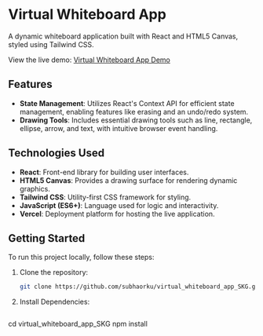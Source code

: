 # Virtual Whiteboard App

A dynamic whiteboard application built with React and HTML5 Canvas, styled using Tailwind CSS.

View the live demo: [Virtual Whiteboard App Demo](https://virtual-whiteboard-app-skg.vercel.app/)

## Features

- **State Management**: Utilizes React's Context API for efficient state management, enabling features like erasing and an undo/redo system.
- **Drawing Tools**: Includes essential drawing tools such as line, rectangle, ellipse, arrow, and text, with intuitive browser event handling.

## Technologies Used

- **React**: Front-end library for building user interfaces.
- **HTML5 Canvas**: Provides a drawing surface for rendering dynamic graphics.
- **Tailwind CSS**: Utility-first CSS framework for styling.
- **JavaScript (ES6+)**: Language used for logic and interactivity.
- **Vercel**: Deployment platform for hosting the live application.

## Getting Started

To run this project locally, follow these steps:

1. Clone the repository:
   ```bash
   git clone https://github.com/subhaorku/virtual_whiteboard_app_SKG.git
2. Install Dependencies:
   ```bash
 cd virtual_whiteboard_app_SKG
npm install

   
